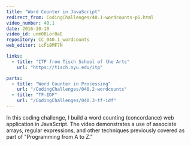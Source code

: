 ```yaml
---
title: "Word Counter in JavaScript"
redirect_from: CodingChallenges/40.1-wordcounts-p5.html
video_number: 40.1
date: 2016-10-10
video_id: unm0BLor8aE
repository: CC_040.1_wordcounts
web_editor: icFi8MF7N

links:
  - title: "ITP from Tisch School of the Arts"
    url: "https://tisch.nyu.edu/itp"

parts:
  - title: "Word Counter in Processing"
    url: "/CodingChallenges/040.2-wordcounts"
  - title: "TF-IDF"
    url: "/CodingChallenges/040.3-tf-idf"
---
```


In this coding challenge, I build a word counting (concordance) web application in JavaScript.   The video demonstrates a use of associate arrays, regular expressions, and other techniques previously covered as part of "Programming from A to Z."
